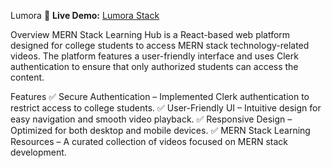 Lumora
🚀 **Live Demo:** [Lumora Stack](https://lumora-stack.netlify.app/)

Overview
MERN Stack Learning Hub is a React-based web platform designed for college students to access MERN stack technology-related videos. The platform features a user-friendly interface and uses Clerk authentication to ensure that only authorized students can access the content.

Features
✅ Secure Authentication – Implemented Clerk authentication to restrict access to college students.
✅ User-Friendly UI – Intuitive design for easy navigation and smooth video playback.
✅ Responsive Design – Optimized for both desktop and mobile devices.
✅ MERN Stack Learning Resources – A curated collection of videos focused on MERN stack development.
